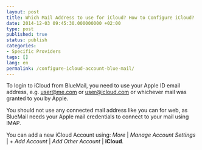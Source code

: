 ```yaml
---
layout: post
title: Which Mail Address to use for iCloud? How to Configure iCloud?
date: 2014-12-03 09:45:30.000000000 +02:00
type: post
published: true
status: publish
categories:
- Specific Providers
tags: []
lang: en
permalink: /configure-icloud-account-blue-mail/
---
```


To login to iCloud from BlueMail, you need to use your Apple ID email address, e.g. [user@me.com](mailto:user@me.com) or [user@icloud.com](mailto:user@icloud.com) or whichever mail was granted to you by Apple.

You should not use any connected mail address like you can for web, as BlueMail needs your Apple mail credentials to connect to your mail using IMAP.

You can add a new iCloud Account using: *More* \| *Manage Account Settings* \| *+ Add Account* \| *Add Other Account* \| **iCloud**.
